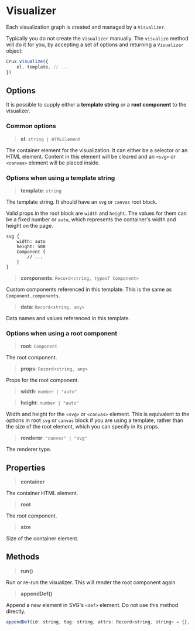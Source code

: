 # Visualizer

Each visualization graph is created and managed by a `Visualizer`.

Typically you do not create the `Visualizer` manually. The `visualize` method will do it for you,
by accepting a set of options and returning a `Visualizer` object:

```js
Crux.visualize({
    el, template, // ...
})
```

## Options

It is possible to supply either a **template string** or a **root component** to the visualizer.

### Common options

> **el**: `string | HTMLElement`

The container element for the visualization. It can either be a selector or an HTML element.
Content in this element will be cleared and an `<svg>` or `<canvas>` element will be placed inside.


### Options when using a template string
> **template**: `string`

The template string. It should have an `svg` or `canvas` root block.

Valid props in the root block are `width` and `height`.
The values for them can be a fixed number or `auto`, which represents the container's width and height on the page.

```
svg {
    width: auto
    height: 500
    Component {
        // ...
    }
}
```

> **components**: `Record<string, typeof Component>`

Custom components referenced in this template. This is the same as `Component.components`.

> **data**: `Record<string, any>`

Data names and values referenced in this template.

### Options when using a root component

> **root**: `Component`

The root component.

> **props**: `Record<string, any>`

Props for the root component.

> **width**: `number | "auto"`

> **height**: `number | "auto"`

Width and height for the `<svg>` or `<canvas>` element.
This is equivalent to the options in root `svg` or `canvas` block if you are using a template,
rather than the size of the root element, which you can specify in its props.

> **renderer**: `"canvas" | "svg"`

The renderer type.

## Properties

> **container**

The container HTML element.

> **root**

The root component.

> **size**

Size of the container element.

## Methods

> **run()**

Run or re-run the visualizer. This will render the root component again.

> **appendDef()**

Append a new element in SVG's `<def>` element. Do not use this method directly.

```js
appendDef(id: string, tag: string, attrs: Record<string, string> = {}, content: string = "")
```